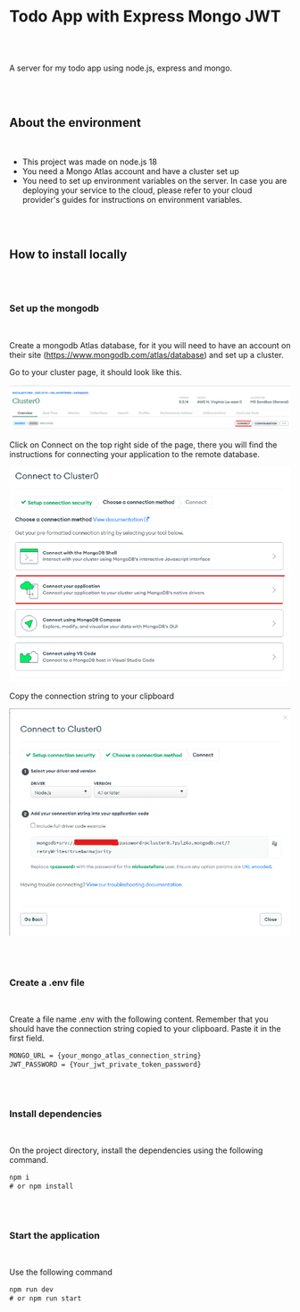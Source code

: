 # Todo App with Express Mongo JWT

<br>
<br>

A server for my todo app using node.js, express and mongo.

<br>
<br>

## About the environment

<br>

- This project was made on node.js 18
- You need a Mongo Atlas account and have a cluster set up
- You need to set up environment variables on the server. In case you are deploying your service to the cloud, please refer to your cloud provider's guides for instructions on environment variables.

<br>
<br>

## How to install locally
<br>
<br>

### Set up the mongodb

<br>

Create a mongodb Atlas database, for it you will need to have an account on their site (https://www.mongodb.com/atlas/database) and set up a cluster.

Go to your cluster page, it should look like this.


![Image 1](manual_capture_1.png)

Click on Connect on the top right side of the page, there you will find the instructions for connecting your application to the remote database.

![Image 2](manual_capture_2.png)

Copy the connection string to your clipboard

![Image 3](manual_capture_3.png)

<br>
<br>

### Create a .env file

<br>

Create a file name .env with the following content. Remember that you should have the connection string copied to your clipboard. Paste it in the first field.
```env:
MONGO_URL = {your_mongo_atlas_connection_string}
JWT_PASSWORD = {Your_jwt_private_token_password}
```

<br>
<br>

### Install dependencies

<br>

On the project directory, install the dependencies using the following command.

```bash:
npm i
# or npm install
```
<br>
<br>

### Start the application

<br>

Use the following command

```bash:
npm run dev
# or npm run start
```

<br>
<br>